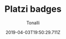 ---
title: 'Platzi badges'
date: 2019-04-03T19:50:29.711Z
description: 'Una plataforma para registrar usuarios en un evento y poder listarlos.'
author: 'Tonalli'
twitterUser: 'TuentyFaiv'
banner: ./cover.png
color: '#F84025'
url: 'https://pbadges-tf.vercel.app/'
---
